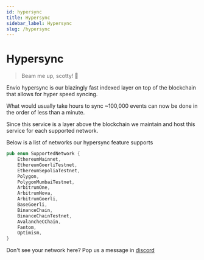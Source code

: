 ```yaml
---
id: hypersync
title: Hypersync
sidebar_label: Hypersync
slug: /hypersync
---
```


# Hypersync

> Beam me up, scotty! 🖖

Envio hypersync is our blazingly fast indexed layer on top of the blockchain that allows for hyper speed syncing. 

What would usually take hours to sync ~100,000 events can now be done in the order of less than a minute.

Since this service is a layer above the blockchain we maintain and host this service for each supported network. 

Below is a list of networks our hypersync feature supports 

```rust
pub enum SupportedNetwork {
    EthereumMainnet,
    EthereumGoerliTestnet,
    EthereumSepoliaTestnet,
    Polygon,
    PolygonMumbaiTestnet,
    ArbitrumOne,
    ArbitrumNova,
    ArbitrumGoerli,
    BaseGoerli,
    BinanceChain,
    BinanceChainTestnet,
    AvalancheCChain,
    Fantom,
    Optimism,
}

```

Don't see your network here? Pop us a message in [discord](https://discord.gg/Q9qt8gZ2fX)